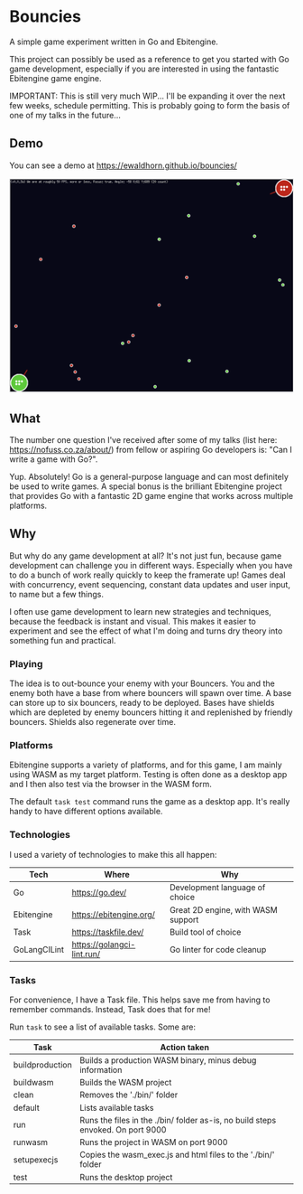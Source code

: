 # Bouncies

A simple game experiment written in Go and Ebitengine.

This project can possibly be used as a reference to get you started with Go game development,
especially if you are interested in using the fantastic Ebitengine game engine.

IMPORTANT:  This is still very much WIP...  I'll be expanding it over the next
few weeks, schedule permitting. This is probably going to form the basis of one of my talks
in the future...

## Demo

You can see a demo at <https://ewaldhorn.github.io/bouncies/>

![Screen Shot](./screenshot.png "Screenshot")

## What

The number one question I've received after some of my talks (list here: <https://nofuss.co.za/about/>)
from fellow or aspiring Go developers is:  "Can I write a game with Go?".

Yup. Absolutely! Go is a general-purpose language and can most definitely be used
to write games.  A special bonus is the brilliant Ebitengine project that provides
Go with a fantastic 2D game engine that works across multiple platforms.

## Why

But why do any game development at all? It's not just fun, because game development
can challenge you in different ways. Especially when you have to do a bunch of work
really quickly to keep the framerate up! Games deal with concurrency, event sequencing,
constant data updates and user input, to name but a few things.

I often use game development to learn new strategies and techniques, because the
feedback is instant and visual.  This makes it easier to experiment and see the
effect of what I'm doing and turns dry theory into something fun and practical.

### Playing

The idea is to out-bounce your enemy with your Bouncers. You and the enemy both
have a base from where bouncers will spawn over time. A base can store up to six
bouncers, ready to be deployed.  Bases have shields which are depleted by enemy
bouncers hitting it and replenished by friendly bouncers. Shields also regenerate
over time.

### Platforms

Ebitengine supports a variety of platforms, and for this game, I am mainly using
WASM as my target platform.  Testing is often done as a desktop app and I then
also test via the browser in the WASM form.

The default `task test` command runs the game as a desktop app. It's really handy
to have different options available.

### Technologies

I used a variety of technologies to make this all happen:

| Tech         | Where                        | Why                                |
| ------------ | ---------------------------- | ---------------------------------- |
| Go           | <https://go.dev/>            | Development language of choice     |
| Ebitengine   | <https://ebitengine.org/>    | Great 2D engine, with WASM support |
| Task         | <https://taskfile.dev/>      | Build tool of choice               |
| GoLangCILint | <https://golangci-lint.run/> | Go linter for code cleanup         |

### Tasks

For convenience, I have a Task file. This helps save me from having to remember commands. Instead, Task does that for me!

Run `task` to see a list of available tasks. Some are:

| Task            | Action taken                                                                    |
| --------------- | ------------------------------------------------------------------------------- |
| buildproduction | Builds a production WASM binary, minus debug information                        |
| buildwasm       | Builds the WASM project                                                         |
| clean           | Removes the './bin/' folder                                                     |
| default         | Lists available tasks                                                           |
| run             | Runs the files in the ./bin/ folder as-is, no build steps envoked. On port 9000 |
| runwasm         | Runs the project in WASM on port 9000                                           |
| setupexecjs     | Copies the wasm_exec.js and html files to the './bin/' folder                   |
| test            | Runs the desktop project                                                        |

